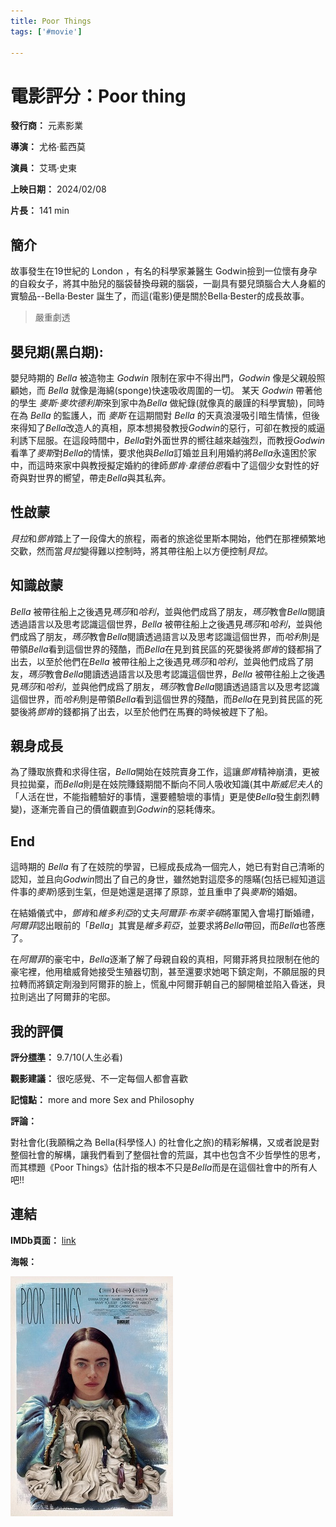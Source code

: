 ```yaml
---
title: Poor Things
tags: ['#movie']

---
```


# 電影評分：Poor thing

**發行商：** 	元素影業

**導演：** 尤格·藍西莫

**演員：** 艾瑪·史東

**上映日期：** 2024/02/08

**片長：** 141 min 


## 簡介
故事發生在19世紀的 London ，有名的科學家兼醫生 Godwin撿到一位懷有身孕的自殺女子，將其中胎兒的腦袋替換母親的腦袋，一副具有嬰兒頭腦合大人身軀的實驗品--Bella·Bester 誕生了，而這(電影)便是關於Bella·Bester的成長故事。


>  嚴重劇透
## 嬰兒期(黑白期):
嬰兒時期的 *Bella* 被造物主 *Godwin* 限制在家中不得出門，*Godwin* 像是父親般照顧她，而 *Bella* 就像是海綿(sponge)快速吸收周圍的一切。
某天 *Godwin* 帶著他的學生 *麥斯·麥坎德利斯*來到家中為*Bella* 做紀錄(就像真的嚴謹的科學實驗)，同時在為 *Bella* 的監護人，而 *麥斯* 在這期間對 *Bella* 的天真浪漫吸引暗生情愫，但後來得知了*Bella*改造人的真相，原本想揭發教授*Godwin*的惡行，可卻在教授的威逼利誘下屈服。在這段時間中，*Bella*對外面世界的嚮往越來越強烈，而教授*Godwin*看準了*麥斯*對*Bella*的情愫，要求他與*Bella*訂婚並且利用婚約將*Bella*永遠困於家中，而這時來家中與教授擬定婚約的律師*鄧肯·韋德伯恩*看中了這個少女對性的好奇與對世界的嚮望，帶走*Bella*與其私奔。

## 性啟蒙
*貝拉*和*鄧肯*踏上了一段偉大的旅程，兩者的旅途從里斯本開始，他們在那裡頻繁地交歡，然而當*貝拉*變得難以控制時，將其帶往船上以方便控制*貝拉*。

## 知識啟蒙
*Bella* 被帶往船上之後遇見*瑪莎*和*哈利*，並與他們成爲了朋友，*瑪莎*教會*Bella*閱讀透過語言以及思考認識這個世界，*Bella* 被帶往船上之後遇見*瑪莎*和*哈利*，並與他們成爲了朋友，*瑪莎*教會*Bella*閱讀透過語言以及思考認識這個世界，而*哈利*則是帶領*Bella*看到這個世界的殘酷，而*Bella*在見到貧民區的死嬰後將*鄧肯*的錢都捐了出去，以至於他們在*Bella* 被帶往船上之後遇見*瑪莎*和*哈利*，並與他們成爲了朋友，*瑪莎*教會*Bella*閱讀透過語言以及思考認識這個世界，*Bella* 被帶往船上之後遇見*瑪莎*和*哈利*，並與他們成爲了朋友，*瑪莎*教會*Bella*閱讀透過語言以及思考認識這個世界，而*哈利*則是帶領*Bella*看到這個世界的殘酷，而*Bella*在見到貧民區的死嬰後將*鄧肯*的錢都捐了出去，以至於他們在馬賽的時候被趕下了船。

## 親身成長
為了賺取旅費和求得住宿，*Bella*開始在妓院賣身工作，這讓*鄧肯*精神崩潰，更被貝拉拋棄，而*Bella*則是在妓院賺錢期間不斷向不同人吸收知識(其中*斯威尼夫人*的「人活在世，不能指體驗好的事情，還要體驗壞的事情」更是使*Bella*發生劇烈轉變)，逐漸完善自己的價值觀直到*Godwin*的惡耗傳來。

## End 
這時期的 *Bella* 有了在妓院的學習，已經成長成為一個完人，她已有對自己清晰的認知，並且向*Godwin*問出了自己的身世，雖然她對這麼多的隱瞞(包括已經知道這件事的*麥斯*)感到生氣，但是她還是選擇了原諒，並且重申了與*麥斯*的婚姻。

在結婚儀式中，*鄧肯*和*維多利亞*的丈夫*阿爾菲·布萊辛頓*將軍闖入會場打斷婚禮，*阿爾菲*認出眼前的「*Bella*」其實是*維多莉亞*，並要求將*Bella*帶回，而*Bella*也答應了。

在*阿爾菲*的豪宅中，*Bella*逐漸了解了母親自殺的真相，阿爾菲將貝拉限制在他的豪宅裡，他用槍威脅她接受生殖器切割，甚至還要求她喝下鎮定劑，不願屈服的貝拉轉而將鎮定劑潑到阿爾菲的臉上，慌亂中阿爾菲朝自己的腳開槍並陷入昏迷，貝拉則逃出了阿爾菲的宅邸。


## 我的評價
**評分[標準](/標準md)：** 9.7/10(人生必看)

**觀影建議：** 很吃感覺、不一定每個人都會喜歡

**記憶點：** more and more Sex and Philosophy

**評論：** 

對社會化(我願稱之為 Bella(科學怪人) 的社會化之旅)的精彩解構，又或者說是對整個社會的解構，讓我們看到了整個社會的荒誕，其中也包含不少哲學性的思考，而其標題《Poor Things》估計指的根本不只是*Bella*而是在這個社會中的所有人吧!!

## 連結
**IMDb頁面：** [link](https://www.bing.com/ck/a?!&&p=c3345eeaab3c595dJmltdHM9MTcwODY0NjQwMCZpZ3VpZD0zMmIxYjM2NC1jYzgxLTY1MDktMDc4My1hNzc4Y2Q5MTY0NTcmaW5zaWQ9NTIyMA&ptn=3&ver=2&hsh=3&fclid=32b1b364-cc81-6509-0783-a778cd916457&psq=poor+thing+imbd&u=a1aHR0cHM6Ly93d3cuaW1kYi5jb20vdGl0bGUvdHQxNDIzMDQ1OC8&ntb=1)

**海報：** 

![image](image/Poor_Things_Poster.jpg)
